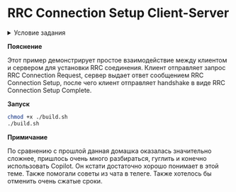 # RRC Connection Setup Client-Server 


<details>
  <summary>Условие задания</summary>
  
Задание звучит так: В данной задаче нужно написать клиента, который будет устанавливать RRC соединение, и сервер, который будет ему отвечать.
1. Собрать RRC Connection Setup Request и отправить ее на интерфейс
2. Принять RRC Connection Setup Request
3. Обработать и разобрать
4. Сформировать RRC Connection Setup Complete и отправить на интерфейс

</details>

**Пояснение**

Этот пример демонстрирует простое взаимодействие между клиентом и сервером для установки 
RRC соединения. Клиент отправляет запрос RRC Connection Request, сервер выдает ответ сообщением 
RRC Connection Setup, после чего клиент отправляет handshake в виде RRC Connection Setup Complete.


**Запуск**

```sh
chmod +x ./build.sh
./build.sh
```

**Примичание**

По сравнению с прошлой данная домашка оказалась значительно сложнее, пришлось очень много разбираться, гуглить и конечно использовать Copilot. 
Он кстати достаточно хорошо понимает в этой теме. Также помогали советы из чата в телеге.
Также хотелось бы отменить очень сжатые сроки.
